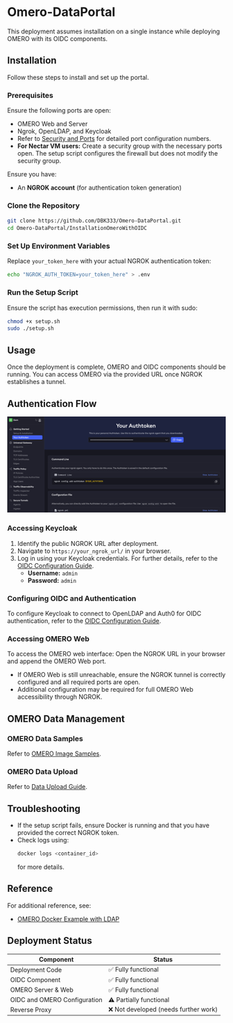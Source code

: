 # Omero-DataPortal
This deployment assumes installation on a single instance while deploying OMERO with its OIDC components.

## Installation

Follow these steps to install and set up the portal.

### Prerequisites

Ensure the following ports are open:
- OMERO Web and Server
- Ngrok, OpenLDAP, and Keycloak
- Refer to [Security and Ports](https://github.com/DBK333/Omero-DataPortal/blob/main/SECURITY.MD) for detailed port configuration numbers.
- **For Nectar VM users:** Create a security group with the necessary ports open. The setup script configures the firewall but does not modify the security group.

Ensure you have:
- An **NGROK account** (for authentication token generation)

### Clone the Repository

```sh
git clone https://github.com/DBK333/Omero-DataPortal.git
cd Omero-DataPortal/InstallationOmeroWithOIDC
```

### Set Up Environment Variables

Replace `your_token_here` with your actual NGROK authentication token:

```sh
echo "NGROK_AUTH_TOKEN=your_token_here" > .env
```

### Run the Setup Script

Ensure the script has execution permissions, then run it with sudo:

```sh
chmod +x setup.sh
sudo ./setup.sh
```

## Usage

Once the deployment is complete, OMERO and OIDC components should be running. You can access OMERO via the provided URL once NGROK establishes a tunnel.

## Authentication Flow

![Get authentication](https://github.com/DBK333/Omero-DataPortal/blob/main/InstructionImages/NgrokAuthtoken.png)

### Accessing Keycloak

1. Identify the public NGROK URL after deployment.
2. Navigate to `https://your_ngrok_url/` in your browser.
3. Log in using your Keycloak credentials. For further details, refer to the [OIDC Configuration Guide](https://github.com/DBK333/Omero-DataPortal/tree/main/InstallationOIDC).
   - **Username:** `admin`
   - **Password:** `admin`

### Configuring OIDC and Authentication

To configure Keycloak to connect to OpenLDAP and Auth0 for OIDC authentication, refer to the [OIDC Configuration Guide](https://github.com/DBK333/Omero-DataPortal/tree/main/InstallationOIDC).

### Accessing OMERO Web

To access the OMERO web interface:
Open the NGROK URL in your browser and append the OMERO Web port.
- If OMERO Web is still unreachable, ensure the NGROK tunnel is correctly configured and all required ports are open.
- Additional configuration may be required for full OMERO Web accessibility through NGROK.

## OMERO Data Management

### OMERO Data Samples
Refer to [OMERO Image Samples](https://github.com/DBK333/Omero-DataPortal/tree/main/OmeroImageSamples).

### OMERO Data Upload
Refer to [Data Upload Guide](https://github.com/DBK333/Omero-DataPortal/blob/main/DATAUPLOAD.MD).

## Troubleshooting

- If the setup script fails, ensure Docker is running and that you have provided the correct NGROK token.
- Check logs using:
  ```sh
  docker logs <container_id>
  ```
  for more details.

## Reference

For additional reference, see:
- [OMERO Docker Example with LDAP](https://github.com/ome/docker-example-omero-ldap)

## Deployment Status

| Component                  | Status                 |
|----------------------------|------------------------|
| Deployment Code            | ✅ Fully functional    |
| OIDC Component             | ✅ Fully functional    |
| OMERO Server & Web         | ✅ Fully functional    |
| OIDC and OMERO Configuration | ⚠️ Partially functional |
| Reverse Proxy              | ❌ Not developed (needs further work) |

